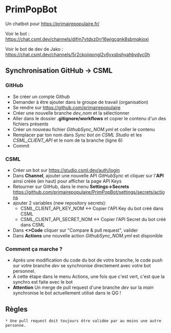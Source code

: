 # PrimPopBot

Un chatbot pour https://primairepopulaire.fr/ 

Voir le bot : https://chat.csml.dev/channels/difm7vtdxz0rr16wigcqnk8sbmqkioxi

Voir le bot de dev de Jako : https://chat.csml.dev/channels/5r2ckoiiqongl2v6yxsbshyahbydyc0h

## Synchronisation GitHub -> CSML

  ### GitHub
  
  * Se créer un compte Github
  * Demander à être ajouter dans le groupe de travail (organisation)
  * Se rendre sur https://github.com/primairepopulaire
  * Créer une nouvelle branche *dev_nom* et la sélectionner
  * Aller dans le dossier **.gitignore/workflows** et copier le contenu d'un des fichiers présents
  * Créer un nouveau fichier *GithubSync_NOM.yml* et coller le contenu
  * Remplacer par ton nom dans *Sync bot on CSML Studio* et les *CSML_CLIENT_API* et le nom de ta branche (ligne 6)
  * Commit

  ### CSML
  
  * Créer un bot sur https://studio.csml.dev/auth/login
  * Dans **Channel**, ajouter une nouvelle API *GitHubSync* et cliquer sur l'**API** ainsi créée (en haut) pour afficher la page API Keys
  * Retourner sur GitHub, dans le menu **Settings->Secrets** https://github.com/primairepopulaire/PrimPopBot/settings/secrets/actions
  * ajouter 2 variables (new repository secrets):
    * CSML_CLIENT_API_KEY_NOM <-> Copier l'API Key du bot créé dans CSML
    * CSML_CLIENT_API_SECRET_NOM <-> Copier l'API Secret du bot créé dans CSML
  * Dans **<>Code** cliquer sur "Compare & pull request", valider
  * Dans **Actions** une nouvelle action *GithubSync_NOM.yml* est disponible

  ### Comment ça marche ?
  
  * Après une modification du code du bot de votre branche, le code push sur votre branche *dev* se synchronise directement avec votre bot personnel.
  * À cette étape dans le menu Actions, une fois que c'est vert, c'est que la synchro est faite avec le bot
  * **Attention** Un merge de pull request d'une branche *dev* sur la *main* synchronise le bot actuellement utilisé dans le QG ! 

## Règles

	* Une pull request doit toujours être validée par au moins une autre personne.
